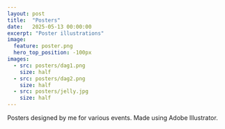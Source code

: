 ```yaml
---
layout: post
title:  "Posters"
date:   2025-05-13 00:00:00
excerpt: "Poster illustrations"
image:
  feature: poster.png
  hero_top_position: -100px
images:
  - src: posters/dag1.png
    size: half
  - src: posters/dag2.png
    size: half
  - src: posters/jelly.jpg
    size: half
---
```


Posters designed by me for various events. Made using Adobe Illustrator.